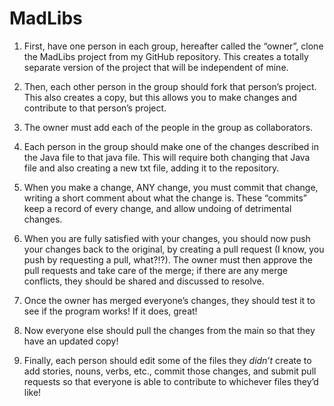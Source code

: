 # MadLibs
1. First, have one person in each group, hereafter called the “owner”, clone the MadLibs project from my GitHub repository.  This creates a totally separate version of the project that will be independent of mine.

2. Then, each other person in the group should fork that person’s project.  This also creates a copy, but this allows you to make changes and contribute to that person’s project.

3. The owner must add each of the people in the group as collaborators.

4. Each person in the group should make one of the changes described in the Java file to that java file.  This will require both changing that Java file and also creating a new txt file, adding it to the repository.

5. When you make a change, ANY change, you must commit that change, writing a short comment about what the change is.  These “commits” keep a record of every change, and allow undoing of detrimental changes.

6. When you are fully satisfied with your changes, you should now push your changes back to the original, by creating a pull request (I know, you push by requesting a pull, what?!?).  The owner must then approve the pull requests and take care of the merge; if there are any merge conflicts, they should be shared and discussed to resolve.

7. Once the owner has merged everyone’s changes, they should test it to see if the program works!  If it does, great!

8. Now everyone else should pull the changes from the main so that they have an updated copy!

9. Finally, each person should edit some of the files they *didn’t* create to add stories, nouns, verbs, etc., commit those changes, and submit pull requests so that everyone is able to contribute to whichever files they’d like!
